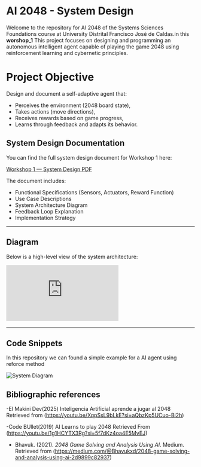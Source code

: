 # AI 2048 - System Design

Welcome to the repository for AI 2048 of the Systems Sciences Foundations course at University
Distrital Francisco José de Caldas.in this **worshop_1** This project focuses on designing and programming an autonomous intelligent agent capable of playing the game 2048 using reinforcement learning and cybernetic principles.

# Project Objective

Design and document a self-adaptive agent that:
- Perceives the environment (2048 board state),
- Takes actions (move directions),
- Receives rewards based on game progress,
- Learns through feedback and adapts its behavior.


## System Design Documentation

You can find the full system design document for Workshop 1 here:

[Workshop 1 — System Design PDF](https://github.com/Edd022/AI2048/blob/main/Workshop_1)

The document includes:
- Functional Specifications (Sensors, Actuators, Reward Function)
- Use Case Descriptions
- System Architecture Diagram
- Feedback Loop Explanation
- Implementation Strategy

---

## Diagram

Below is a high-level view of the system architecture:

![System Diagram](https://github.com/Edd022/AI2048/blob/main/Workshop_1/w_1_SystemDesign.pdf)

---

## Code Snippets

In this repository we can found a simple example for a AI agent using reforce method 

![System Diagram](https://github.com/hkust-nlp/simpleRL-reason)

## Bibliographic references

-El Makini Dev(2025) Inteligencia Artificial aprende a jugar al 2048 Retrieved from (https://youtu.be/XqpSsL9bLkE?si=aQbzKp5UCuo-Bi2h)

-Code BUllet(2019) AI Learns to play 2048  Retrieved From (https://youtu.be/1g1HCYTX3Rg?si=5f7dKz4oa4E5MvEJ)

- Bhavuk. (2021). *2048 Game Solving and Analysis Using AI*. Medium. Retrieved from (https://medium.com/@Bhavukxd/2048-game-solving-and-analysis-using-ai-2d9899c82937)

